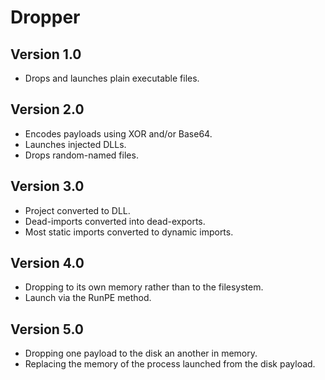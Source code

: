 # Dropper

## Version 1.0

* Drops and launches plain executable files.

## Version 2.0

* Encodes payloads using XOR and/or Base64.
* Launches injected DLLs.
* Drops random-named files.

## Version 3.0

* Project converted to DLL.
* Dead-imports converted into dead-exports.
* Most static imports converted to dynamic imports.

## Version 4.0
* Dropping to its own memory rather than to the filesystem.
* Launch via the RunPE method.

## Version 5.0
* Dropping one payload to the disk an another in memory.
* Replacing the memory of the process launched from the disk payload.

